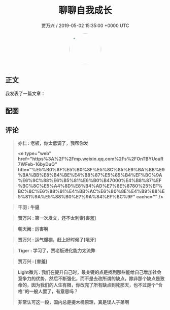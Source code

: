 <h1 align="center">聊聊自我成长</h1>
<p align="center">
    <a>贾万兴 / 2019-05-02 15:35:00 &#43;0000 UTC</a>
</p>

<div align="center">
    <img src="https://images.zsxq.com/FrAmpYZqibgh7Et0bs4uoXkQdhz3?e=1590940799&amp;token=kIxbL07-8jAj8w1n4s9zv64FuZZNEATmlU_Vm6zD:BKNpBhdtdO-2VR9Ri9e6hvPZ4Vs=" width="100" height="100" style="border:1px solid;border-radius:50%; color:#ffffff"/>
</div>

## 正文

<div>
我发表了一篇文章：
</div>

## 配图
<div class="image" align="center">

</div>

## 评论

<div align="left">
<div>

<blockquote >
<span> <strong>亦仁 : 老板，你太低调了，我帮你发

&lt;e type=&#34;web&#34; href=&#34;https%3A%2F%2Fmp.weixin.qq.com%2Fs%2FOnTBYUouR7WFeb-16byDuQ&#34; title=&#34;%E5%B0%8F%E5%B0%8F%E5%8C%85%E9%BA%BB%E9%BA%BB%E8%B4%BE%E4%B8%87%E5%85%B4%EF%BC%9A%E6%9C%88%E6%B5%81%E6%B0%B47000%E4%B8%87%EF%BC%8C%E5%A4%8D%E8%B4%AD%E7%8E%8780%25%EF%BC%8C%E6%88%91%E4%BB%AC%E6%80%8E%E4%B9%88%E5%81%9A%E5%88%B0%E7%9A%84%EF%BC%9F&#34; cache=&#34;&#34; /&gt; </strong></span>
</blockquote>

<blockquote >
<span> <strong>千羽 : 牛逼 </strong></span>
</blockquote>

<blockquote >
<span> <strong>贾万兴 : 第一次发文，还不太利索[害羞] </strong></span>
</blockquote>

<blockquote >
<span> <strong>朝天阙 : 厉害啊 </strong></span>
</blockquote>

<blockquote >
<span> <strong>贾万兴 : 运气爆棚，赶上好时候了[呲牙] </strong></span>
</blockquote>

<blockquote >
<span> <strong>Tiger : 学习了，贾老板进化能力太流弊 </strong></span>
</blockquote>

<blockquote >
<span> <strong>贾万兴 : [害羞] </strong></span>
</blockquote>

<blockquote >
<span> <strong>Light微光 : 我们在提升自己时，最关键的点是找到那些能给自己增加社会竞争力的优势，然后不断强化，而不是去改所谓的缺点，除非那个缺点是致命的，因为我们的人生有限，你改完了所有缺点到死那天，也不过是个“合格”的一般人罢了，有意思吗？

非常认可这一段，国内总是提木桶原理，真是误人子弟啊 </strong></span>
</blockquote>

</div>
</div>